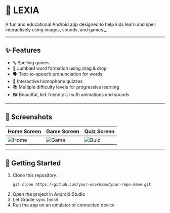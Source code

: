 # 📱 LEXIA

A fun and educational Android app designed to help kids learn and spell interactively using images, sounds, and games._

---

## ✨ Features

- 🔤 Spelling games
- 🧠 Jumbled word formation using drag & drop
- 🗣️ Text-to-speech pronunciation for words
- 🧩 Interactive homophone quizzes
- 📚 Multiple difficulty levels for progressive learning
- 🖼️ Beautiful, kid-friendly UI with animations and sounds

---

## 📸 Screenshots

| Home Screen | Game Screen | Quiz Screen |
|-------------|-------------|-------------|
| ![Home](https://github.com/user-attachments/assets/a7f78a07-b284-4c7e-8f30-c629943b806c) | ![Game](https://github.com/user-attachments/assets/a2ccd616-8168-4936-a3b2-97f496989894) | ![Quiz](https://github.com/user-attachments/assets/7d9c6d2d-ee3a-4bd9-a69a-78c10a323b5b) |

---

## 🚀 Getting Started

1. Clone this repository:
   ```bash
   git clone https://github.com/your-username/your-repo-name.git
2. Open the project in Android Studio
3. Let Gradle sync finish
4. Run the app on an emulator or connected device
